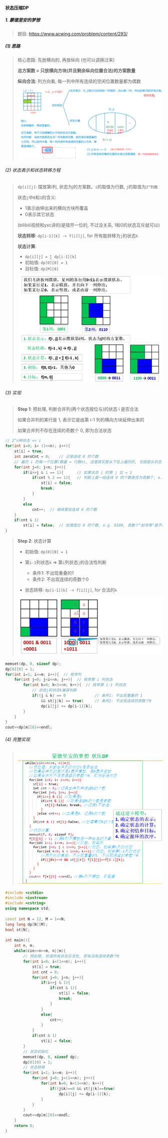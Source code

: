 #### 状态压缩DP

##### 1. 蒙德里安的梦想
> 题目: https://www.acwing.com/problem/content/293/

##### (1) 思路
> 核心思路: 先放横向的, 再放纵向 (也可以调换过来)
> 
> **总方案数 = 只放横向方块(并且剩余纵向位置合法)的方案数量**
> 
> **纵向合法**: 列方向看, 每一列中所有连续的空闲位置数量都为偶数
> 
> ![蒙德里安的梦想](/appendix/acwing-%E8%92%99%E5%BE%B7%E9%87%8C%E5%AE%89%E7%9A%84%E6%A2%A6%E6%83%B3.png)

###### (2) 状态表示和状态转移方程
> `dp[i][j]`: 摆放第i列, 状态为j的方案数。`i`的取值为行数, `j`的取值为`2^列数`
> 
> 状态`j`中`0`和`1`的含义:
> - 1表示由伸出来的横向方块所覆盖
> - 0表示其它状态
> 
> (bilibili视频和yxc讲的i是错开一位的, 不过没关系, 1和0的状态互斥就可以)
> 
> **状态转移**: `dp[i-1][k] -> f[i][j]`, for 所有能转移为`j`的状态`k`
> 
> **状态计算**: 
> - `dp[i][j] = ∑ dp[i-1][k]`
> - 初始值: `dp[0][0] = 1`
> - 目标值: `dp[M][0]`
> 
> ![蒙德里安的梦想](/appendix/acwing-%E8%92%99%E5%BE%B7%E9%87%8C%E5%AE%89%E7%9A%84%E6%A2%A6%E6%83%B32.png)

###### (3) 实现
> **Step 1**: 预处理, 判断合并列(两个状态按位与)的状态 i 是否合法
> 
> 如果合并列的某行是 1, 表示它是由第 i-1 列的横向方块延伸出来的
> 
> 如果合并列不存在连续的奇数个 0, 即为合法状态

```CPP
// 2^n种状态 => i
for(int i=0; i< (1<<n); i++){
    st[i] = true;
    int zeroCnt = 0;    // 记录连续 0 的个数
    // 遍历 i 的每一个位置(数量 = 行数n), 这里其实是从下往上遍历的, 也就是从状态 i 的低bit位开始
    for(int j=0; j<n; j++){
        if(i>>j & 1 == 1){      // 如果状态 i 的第 j 位 = 1
            if(cnt % 2 == 1){   // 判断上面一段连续 0 的个数是否为奇数个, e.g. 1000是不合法的
                st[i] = false;
                break;
            }
        }
        else
            cnt++;  // 继续累加连续 0 的个数
    }
    if(cnt & 1)
        st[i] = false;  // 处理高位 0 的个数, e.g. 0100, 奇数个"前导零"是不合法的
}
```

> **Step 2**: 状态计算
> 
> - 初始值: `dp[0][0] = 1`
> 
> - 第`i-1`列状态`k` => 第`i`列状态`j`的合法性判断
>   - 条件1: 不出现重叠的1
>   - 条件2: 不出现连续的奇数个0
> 
> - 状态转移: `dp[i-1][k] -> f[i][j]`, for 合法的`k`
> 
> ![蒙德里安的梦想](/appendix/acwing-%E8%92%99%E5%BE%B7%E9%87%8C%E5%AE%89%E7%9A%84%E6%A2%A6%E6%83%B34.png)

```CPP
memset(dp, 0, sizeof dp);
dp[0][0] = 1;
for(int i=1; i<=m; i++){  // 枚举列
    for(int j=0; j<i<<n; j++){  // 枚举第 i 列状态
        for(int k=0; k<1<<n; k++){  // 枚举第 i-1 列状态
            // 状态j和状态k兼容判断
            if((j & k) == 0             // 条件1: 不出现重叠的 1
                && st[j|k] == true)     // 条件2: 不出现连续的奇数个0
                dp[i][j] += dp[i-1][k];
        }
    }
}
cout<<dp[m][0]<<endl;
```


###### (4) 完整实现
> ![](/appendix/acwing-%E8%92%99%E5%BE%B7%E9%87%8C%E5%AE%89%E7%9A%84%E6%A2%A6%E6%83%B35.png)
```CPP
#include <cstdio>
#include <iostream>
#include <cstring>
using namespace std;

const int N = 12, M = 1<<N;
long long dp[N][M];
bool st[N];

int main(){
    int n, m;
    while(cin>>n>>m, n||m){
        // 预处理, 检查所有状态合法性, 即有没有连续奇数个0
        for(int i=0; i<(1<<n); i++){
            st[i] = true;
            int cnt = 0;
            for(int j=0; j<n; j++){
                if(i>>j & 1){
                    if(cnt & 1){
                        st[i] = false;
                        break;
                    }
                }
                else{
                    cnt++;
                }
            }
            if(cnt & 1)
                st[i] = false;
        }
        // 状态初始化
        memset(dp, 0, sizeof dp);
        dp[0][0] = 1;
        // 状态转移
        for(int i=1; i<=m; i++){
            for(int j=0; j<(1<<n); j++){
                for(int k=0; k<(1<<n); k++){
                    if((j&k)==0 && st[j|k]==true)
                        dp[i][j] += dp[i-1][k];
                }
            }
        }
        cout<<dp[m][0]<<endl;
    }
    return 0;
}
```